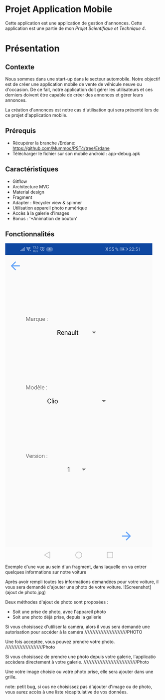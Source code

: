 # Projet Application Mobile
Cette application est une application de gestion d'annonces. Cette application est une partie de mon _Projet Scientifique et Technique 4_.

# Présentation

## Contexte 
Nous sommes dans une start-up dans le secteur automobile. Notre objectif est de créer une application mobile de vente de véhicule neuve ou d'occasion.
De ce fait, notre application doit gérer les utilisateurs et ces derniers doivent être capable de créer des annonces et gérer leurs annonces.

La création d'annonces est notre cas d'utilisation qui sera présenté lors de ce projet d'application mobile.

## Prérequis
* Récupérer la branche /Erdane: https://github.com/Mummoc/PST4/tree/Erdane
* Télécharger le fichier sur son mobile android : app-debug.apk

## Caractéristiques

* Gitflow 
* Architecture MVC
* Material design
* Fragment
* Adapter : Recycler view & spinner
* Utilisation appareil photo numérique
* Accès à la galerie d'images
* Bonus : 
  '*Animation de bouton'
  
## Fonctionnalités
![Screenshot](presentation.jpg)
Exemple d'une vue au sein d'un fragment, dans laquelle on va entrer quelques informations sur notre voiture

Après avoir rempli toutes les informations demandées pour votre voiture, il vous sera demandé d'ajouter une photo de votre voiture.
![Screenshot](ajout de photo.jpg)

Deux méthodes d'ajout de photo sont proposées :
* Soit une prise de photo,  avec l'appareil photo
* Soit une photo déjà prise, depuis la gallerie

Si vous choisissez d'utiliser la caméra, alors il vous sera demandé une autorisation pour accéder à la caméra
///////////////////////////PHOTO

Une fois acceptée, vous pouvez prendre votre photo.
////////////////////////Photo

Si vous choisissez de prendre une photo depuis votre galerie, l'applicatio accèdera directement à votre galerie.
//////////////////////////////////Photo

Une votre image choisie ou votre photo prise, elle sera ajouter dans une grille.

note: petit bug, si ous ne choisissez pas d'ajouter d'image ou de photo, vous aurez accès à une liste récapitulative de vos données.
